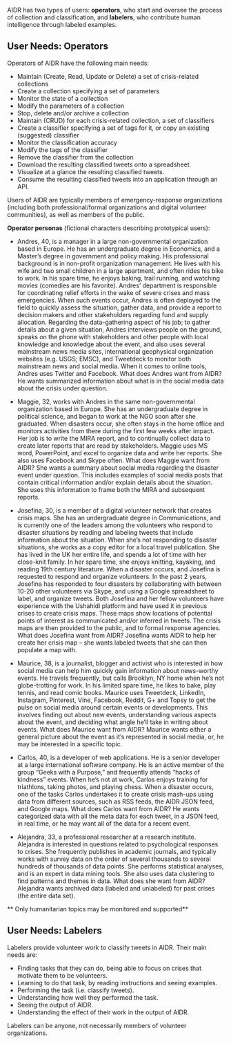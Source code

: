 AIDR has two types of users: **operators**, who start and oversee the process of collection and classification, and **labelers**, who contribute human intelligence through labeled examples.

## User Needs: Operators

Operators of AIDR have the following main needs:

* Maintain (Create, Read, Update or Delete) a set of crisis-related collections
 * Create a collection specifying a set of parameters
 * Monitor the state of a collection
 * Modify the parameters of a collection
 * Stop, delete and/or archive a collection
* Maintain (CRUD) for each crisis-related collection, a set of classifiers
 * Create a classifier specifying a set of tags for it, or copy an existing (suggested) classifier
 * Monitor the classification accuracy
 * Modify the tags of the classifier
 * Remove the classifier from the collection
* Download the resulting classified tweets onto a spreadsheet.
* Visualize at a glance the resulting classified tweets.
* Consume the resulting classified tweets into an application through an API.

Users of AIDR are typically members of emergency-response organizations (including both professional/formal organizations and digital volunteer communities), as well as members of the public.

**Operator personas** (fictional characters describing prototypical users):

* Andres, 40, is a manager in a large non-governmental organization based in Europe. He has an undergraduate degree in Economics, and a Master’s degree in government and policy making. His professional background is in non-profit organization management. He lives with his wife and two small children in a large apartment, and often rides his bike to work. In his spare time, he enjoys baking, trail running, and watching movies (comedies are his favorite). Andres’ department is responsible for coordinating relief efforts in the wake of severe crises and mass emergencies. When such events occur, Andres is often deployed to the field to quickly assess the situation, gather data, and provide a report to decision makers and other stakeholders regarding fund and supply allocation. Regarding the data-gathering aspect of his job; to gather details about a given situation, Andres interviews people on the ground, speaks on the phone with stakeholders and other people with local knowledge and knowledge about the event, and also uses several mainstream news media sites, international geophysical organization websites (e.g. USGS; EMSC), and Tweetdeck to monitor both mainstream news and social media.
 When it comes to online tools, Andres uses Twitter and Facebook. What does Andres want from AIDR? He wants summarized information about what is in the social media data about the crisis under question.

* Maggie, 32, works with Andres in the same non-governmental organization based in Europe. She has an undergraduate degree in political science, and began to work at the NGO soon after she graduated. When disasters occur, she often stays in the home office and monitors activities from there during the first few weeks after impact. Her job is to write the MIRA report, and to continually collect data to create later reports that are read by stakeholders.
 Maggie uses MS word, PowerPoint, and excel to organize data and write her reports. She also uses Facebook   and Skype often.
 What does Maggie want from AIDR?
 She wants a summary about social media regarding the disaster event under question. This includes examples of social media posts that contain critical information and/or explain details about the situation. She uses this information to frame both the MIRA and subsequent reports.
 
* Josefina, 30, is a member of a digital volunteer network that creates crisis maps. She has an undergraduate degree in Communications, and is currently one of the leaders among the volunteers who respond to disaster situations by reading and labeling tweets that include information about the situation.  When she’s not responding to disaster situations, she works as a copy editor for a local travel publication. She has lived in the UK her entire life, and spends a lot of time with her close-knit family. In her spare time, she enjoys knitting, kayaking, and reading 19th century literature.
 When a disaster occurs, and Josefina is requested to respond and organize volunteers. In the past 2 years, Josefina has responded to four disasters by collaborating with between 10-20 other volunteers via Skype, and using a Google spreadsheet to label, and organize tweets. Both Josefina and her fellow volunteers have experience with the Ushahidi platform and have used it in previous crises to create crisis maps. These maps show locations of potential points of interest as communicated and/or inferred in tweets. The crisis maps are then provided to the public, and to formal response agencies.
 What does Josefina want from AIDR? Josefina wants AIDR to help her create her crisis map – she wants labeled tweets that she can then populate a map with.

* Maurice, 38, is a journalist, blogger and activist who is interested in how social media can help him quickly gain information about news-worthy events. He travels frequently, but calls Brooklyn, NY home when he’s not globe-trotting for work. In his limited spare time, he likes to bake, play tennis, and read comic books.
 Maurice uses Tweetdeck, LinkedIn, Instagram, Pinterest, Vine, Facebook, Reddit, G+ and Topsy to get the pulse on social media around certain events or developments. This involves finding out about new events, understanding various aspects about the event, and deciding what angle he’ll take in writing about events.
 What does Maurice want from AIDR? Maurice wants either a general picture about the event as it’s represented in social media, or, he may be interested in a specific topic.
 
* Carlos, 40, is a developer of web applications. He is a senior developer at a large international software company. He is an active member of the group “Geeks with a Purpose,” and frequently attends “hacks of kindness” events. When he’s not at work, Carlos enjoys training for triathlons, taking photos, and playing chess.
 When a disaster occurs, one of the tasks Carlos undertakes it to create crisis mash-ups using data from different sources, such as RSS feeds, the AIDR JSON feed, and Google maps.
 What does Carlos want from AIDR?
 He wants categorized data with all the meta data for each tweet, in a JSON feed, in real time, or he may want all of the data for a recent event.
 
* Alejandra, 33, a professional researcher at a research institute.
 Alejandra is interested in questions related to psychological responses to crises. She frequently publishes in academic journals, and typically works with survey data on the order of several thousands to several hundreds of thousands of data points. She performs statistical analyses, and is an expert in data mining tools. She also uses data clustering to find patterns and themes in data.
 What does she want from AIDR? Alejandra wants archived data (labeled and unlabeled) for past crises (the entire data set).

** Only humanitarian topics may be monitored and supported**

## User Needs: Labelers

Labelers provide volunteer work to classify tweets in AIDR. Their main needs are:

* Finding tasks that they can do, being able to focus on crises that motivate them to be volunteers.
* Learning to do that task, by reading instructions and seeing examples.
* Performing the task (i.e. classify tweets).
* Understanding how well they performed the task.
* Seeing the output of AIDR.
* Understanding the effect of their work in the output of AIDR.

Labelers can be anyone, not necessarily members of volunteer organizations.



